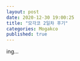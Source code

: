```yaml
---
layout: post
date: 2020-12-30 19:00:25
title: "모각코 2일차 후기"
categories: Mogakco
published: true
---
```


ing...
